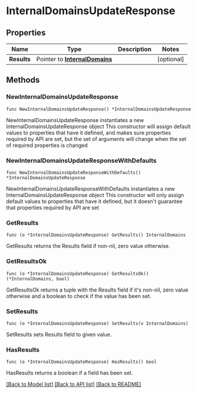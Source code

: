 # InternalDomainsUpdateResponse

## Properties

Name | Type | Description | Notes
------------ | ------------- | ------------- | -------------
**Results** | Pointer to [**InternalDomains**](InternalDomains.md) |  | [optional] 

## Methods

### NewInternalDomainsUpdateResponse

`func NewInternalDomainsUpdateResponse() *InternalDomainsUpdateResponse`

NewInternalDomainsUpdateResponse instantiates a new InternalDomainsUpdateResponse object
This constructor will assign default values to properties that have it defined,
and makes sure properties required by API are set, but the set of arguments
will change when the set of required properties is changed

### NewInternalDomainsUpdateResponseWithDefaults

`func NewInternalDomainsUpdateResponseWithDefaults() *InternalDomainsUpdateResponse`

NewInternalDomainsUpdateResponseWithDefaults instantiates a new InternalDomainsUpdateResponse object
This constructor will only assign default values to properties that have it defined,
but it doesn't guarantee that properties required by API are set

### GetResults

`func (o *InternalDomainsUpdateResponse) GetResults() InternalDomains`

GetResults returns the Results field if non-nil, zero value otherwise.

### GetResultsOk

`func (o *InternalDomainsUpdateResponse) GetResultsOk() (*InternalDomains, bool)`

GetResultsOk returns a tuple with the Results field if it's non-nil, zero value otherwise
and a boolean to check if the value has been set.

### SetResults

`func (o *InternalDomainsUpdateResponse) SetResults(v InternalDomains)`

SetResults sets Results field to given value.

### HasResults

`func (o *InternalDomainsUpdateResponse) HasResults() bool`

HasResults returns a boolean if a field has been set.


[[Back to Model list]](../README.md#documentation-for-models) [[Back to API list]](../README.md#documentation-for-api-endpoints) [[Back to README]](../README.md)


